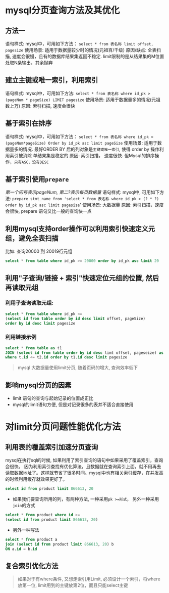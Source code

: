# mysql分页查询方法及其优化
## 方法一
语句样式: mysql中，可用如下方法： `select * from 表名称 limit offset, pagesize`
使用场景: 适用于数据量较少时的情况(元祖百/千级)
原因/缺点: 全表扫描, 速度会很慢，且有的数据库结果集返回不稳定. limit限制的是从结果集的M位置处取N条输出，其余抛弃

## 建立主键或唯一索引，利用索引
语句样式: mysql中，可用如下方法: `select * from 表名称 where id_pk > (pageNum * pageSize) LIMIT pagesize`
使用场景: 适用于数据量多的情况(元祖数上万)
原因: 索引扫描, 速度会很快

## 基于索引在排序
语句样式: mysql中，可用如下方法： `select * from 表名称 where id_pk > (pageNum*pageSize) Order by id_pk asc limit pageSize`
使用场景: 适用于数据量多的情况. 最好ORDER BY 后的列对象是`主键或唯一索引`, 使得 order by 操作利用索引被消除 单结果集是稳定的
原因: 索引扫描， 速度很快. 但Mysql的排序操作，`只有ASC，没有DESC`

## 基于索引使用`prepare`
_第一个问号表示pageNum, 第二?表示每页数据量_
语句样式: mysql中, 可用如下方法: `prepare stmt_name from 'select * from 表名称 where id_pk > (? * ?) order by id_pk asc limit pagesize`'
使用场景: 大数据量
原因: 索引扫描，速度会很快, prepare 语句又比一般的查询快一点

## 利用mysql支持order操作可以利用索引快速定义元组，避免全表扫描
比如: 查询20000 到 20019行元组
```sql
select * from table where id_pk >= 20000 order by id_pk asc limit 20
```

## 利用"子查询/链接 + 索引"快速定位元组的位置, 然后再读取元组
### 利用子查询读取元组:
```sql
select * from table where id_pk <=
(select id from table order by id desc limit offset, pageSize)
order by id desc limit pagesize
```

### 利用链接示例
```sql
select * from table as t1
JOIN (select id from table order by id desc limt offset, pageseize) as t2
where t.id <= t2.id order by t1.id desc limit pagesize
```

> mysql 大数据量使用limit分页, 随着页码的增大, 查询效率低下

## 影响mysql分页的因素
- limit 语句的查询与起始记录的位置成正比
- mysql的limit语句方便, 但是对记录很多的表并不适合直接使用

# 对limit分页问题性能优化方法
## 利用表的覆盖索引加速分页查询
mysql在执行sql的时候, 如果利用了索引查询的语句中如果采用了覆盖索引，查询会很快。
因为利用索引查找有优化算法，且数据就在查询索引上面，就不用再去读取数据地址了。这样就节省了很多时间。mysql中也有相关索引缓存，在并发高的时候利用缓存就效果更好了。
```sql
select id from product limit 866613, 20
```

- 如果我们要查询所用的列，有两种方法, 一种采用`pk >=形式`， 另外一种采用`join`的方式
```sql
select * from product where id >=
(select id from product limit 866613, 20)
```
- 另外一种写法
```sql
select * from product a
join (select id from product limit 866613, 20) b
ON a.id = b.id
```

## 复合索引优化方法
> 如果对于有where条件, 又想走索引用Limit, 必须设计一个索引，将where放第一位, limit用到的主键放第2位，而且只能select主键
